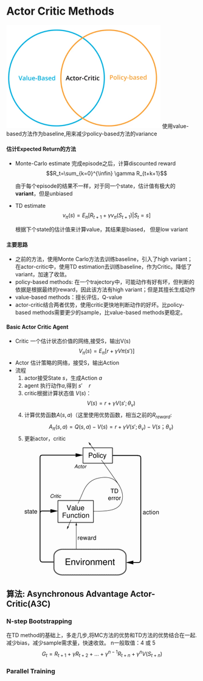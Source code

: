 # Actor Critic Methods
![avatar](./imgs/ac.png)
使用value-based方法作为baseline,用来减少policy-based方法的variance
#### 估计Expected Return的方法
* Monte-Carlo estimate
  完成episode之后，计算discounted reward
  $$R_t=\sum_{k=0}^{\infin} \gamma R_{t+k+1}$$

  由于每个episode的结果不一样，对于同一个state，估计值有极大的**variant**，但是unbiased
* TD estimate
   $$v_\pi (s) = E_\pi[R_{t+1} + \gamma v_\pi(S_{t+1})|S_t=s]$$

   根据下个state的估计值来计算value，其结果是biased， 但是low variant

#### 主要思路
* 之前的方法，使用Monte Carlo方法去训练baseline，引入了high variant；
在actor-critic中，使用TD estimation去训练baseline，作为Critic。降低了variant，加速了收敛。
* policy-based methods: 在一个trajectory中，可能动作有好有坏，但判断的依据是根据最终的reward，因此该方法有high variant；但是其擅长生成动作
* value-based methods：擅长评估，Q-value
* actor-critic结合两者优势，使用critic更快地判断动作的好坏。比policy-based methods需要更少的sample，比value-based methods更稳定。
  
#### Basic Actor Critic Agent
* Critic
一个估计状态价值的网络,接受S，输出V(s)
$$V_π(s)=E_π[r+\gamma Vπ(s′)]$$
* Actor
估计策略的网络，接受S，输出Action
* 流程
    1. actor接受State $s$，生成Action $a$
    2. agent 执行动作$a$,得到 $s' \quad r$
    2. critic根据计算状态值 $V(s)$：
        $$V(s)= r+\gamma V(s';\theta_v)$$
    3. 计算优势函数$A(s,a)$（这里使用优势函数，相当之前的$R_{reward}$:
        $$A_\pi (s,a)=Q (s,a) -V (s)=r+\gamma V(s';\theta_v)-V (s；\theta_v)$$
    4. 更新actor，critic
![avatar](./imgs/ac1.png)
## 算法: Asynchronous Advantage Actor-Critic(A3C)
### N-step Bootstrapping
在TD method的基础上，多走几步,将MC方法的优势和TD方法的优势结合在一起.  
减少bias，减少sample需求量，快速收敛。
n一般取值：4 或 5
$$G_t = R_{t+1}+\gamma R_{t+2}+...+\gamma^{n-1} R_{t+n}+\gamma^n V(S_{t+n})$$
### Parallel Training
